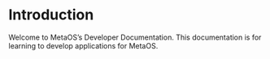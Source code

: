 # Introduction

Welcome to MetaOS’s Developer Documentation. This documentation is for learning to develop applications for MetaOS.

